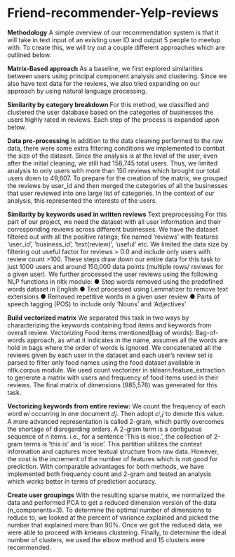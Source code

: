 # Friend-recommender-Yelp-reviews

**Methodology**
A simple overview of our recommendation system is that it will take in text input of an existing
user ID and output 5 people to meetup with. To create this, we will try out a couple different
approaches which are outlined below.


**Matrix-Based approach**
As a baseline, we first explored similarities between users using principal component analysis
and clustering. Since we also have text data for the reviews, we also tried expanding on our
approach by using natural language processing.


**Similarity by category breakdown**
For this method, we classified and clustered the user database based on the categories of
businesses the users highly rated in reviews. Each step of the process is expanded upon below.



**Data pre-processing**
In addition to the data cleaning performed to the raw data, there were some extra filtering
conditions we implemented to combat the size of the dataset. Since the analysis is at the level
of the user, even after the initial cleaning, we still had 158,745 total users. Thus, we limited
analysis to only users with more than 150 reviews which brought our total users down to 49,607.
To prepare for the creation of the matrix, we grouped the reviews by user_id and then merged
the categories of all the businesses that user reviewed into one large list of categories. In the
context of our analysis, this represented the interests of the users.


**Similarity by keywords used in written reviews**
Text preprocessing
For this part of our project, we need the dataset with all user information and their
corresponding reviews across different businesses. We have the dataset filtered out with all the
positive ratings; file named ‘reviews’ with features ‘user_id’, ‘business_id’, ‘text(review)’, ‘useful’
etc. We limited the data size by filtering out useful factor for reviews > 0.0 and include only
users with review count >100. These steps draw down our entire data for this task to just 1000
users and around 150,000 data points (multiple rows/ reviews for a given user).
We further processed the user reviews using the following NLP functions in nltk module:
● Stop words removed using the predefined words dataset in English
● Text processed using Lemmatizer to remove text extensions
● Removed repetitive words in a given user review
● Parts of speech tagging (POS) to include only ‘Nouns’ and ‘Adjectives’



**Build vectorized matrix**
We separated this task in two ways by characterizing the keywords containing food items and
keywords from overall review.
Vectorizing Food items mentioned(bag of words):
Bag-of-words approach, as what it indicates in the name, assumes all the words are hold
in bags where the order of words is ignored. We concatenated all the reviews given by each
user in the dataset and each user’s review set is parsed to filter only food names using the food
dataset available in nltk.corpus module. We used count vectorizer in sklearn.feature_extraction
to generate a matrix with users and frequency of food items used in their reviews. The final
matrix of dimensions (985,576) was generated for this task.

**Vectorizing keywords from entire review:**
We count the frequency of each word 𝑤𝑖 occurring in one document 𝑑𝑗. Then adopt 𝑐𝑖,𝑗 to denote
this value. A more advanced representation is called 2-gram, which partly overcomes the
shortage of disregarding orders. A 2-gram term is a contiguous sequence of n items. i.e., for a
sentence ‘This is nice.’, the collection of 2-gram terms is ‘this is’ and ‘is nice’. This partition utilizes
the context information and captures more textual structure from raw data. However, the cost is
the increment of the number of features which is not good for prediction. With comparable
advantages for both methods, we have implemented both frequency count and 2-gram and tested
an analysis which works better in terms of prediction accuracy.

**Create user groupings**
With the resulting sparse matrix, we normalized the data and performed PCA to get a reduced
dimension version of the data (n_components=3). To determine the optimal number of
dimensions to reduce to, we looked at the percent of variance explained and picked the number
that explained more than 90%. Once we got the reduced data, we were able to proceed with kmeans
clustering. Finally, to determine the ideal number of clusters, we used the elbow method
and 15 clusters were recommended.

